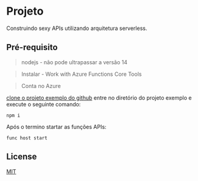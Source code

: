 ﻿# Projeto

Construindo sexy APIs utilizando arquitetura serverless. 

## Pré-requisito
> nodejs - não pode ultrapassar a versão 14

> Instalar - Work with Azure Functions Core Tools 

> Conta no Azure


[clone o projeto exemplo do github](https://github.com/eskokado/api-example-function-azure) 
entre no diretório do projeto exemplo e execute o seguinte comando:
```
npm i
```
Após o termino startar as funções APIs: 

```
func host start
```


## License
[MIT](https://choosealicense.com/licenses/mit/)